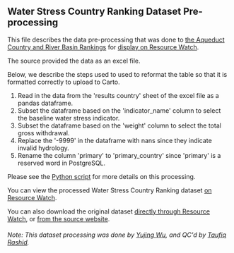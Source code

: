## Water Stress Country Ranking Dataset Pre-processing
This file describes the data pre-processing that was done to [the Aqueduct Country and River Basin Rankings](https://www.wri.org/publication/aqueduct-30) for [display on Resource Watch](https://resourcewatch.org/data/explore/47053e23-7808-40d9-b4ae-1af73c5c8bab).

The source provided the data as an excel file.

Below, we describe the steps used to used to reformat the table so that it is formatted correctly to upload to Carto.

1. Read in the data from the 'results country' sheet of the excel file as a pandas dataframe.
2. Subset the dataframe based on the 'indicator_name' column to select the baseline water stress indicator.
3. Subset the dataframe based on the 'weight' column to select the total gross withdrawal.
4. Replace the '-9999' in the dataframe with nans since they indicate invalid hydrology.
5. Rename the column 'primary' to 'primary_country' since 'primary' is a reserved word in PostgreSQL.

Please see the [Python script](https://github.com/resource-watch/data-pre-processing/blob/master/wat_036_rw1_water_stress_country_ranking/wat_036_rw1_water_stress_country_ranking_processing.py) for more details on this processing.

You can view the processed Water Stress Country Ranking dataset [on Resource Watch](https://resourcewatch.org/data/explore/47053e23-7808-40d9-b4ae-1af73c5c8bab).

You can also download the original dataset [directly through Resource Watch](http://wri-public-data.s3.amazonaws.com/resourcewatch/wat_036_rw1_water_stress_country_ranking.zip), or [from the source website](https://www.wri.org/applications/aqueduct/country-rankings/).

###### Note: This dataset processing was done by [Yujing Wu](https://www.wri.org/profile/yujing-wu), and QC'd by [Taufiq Rashid](https://www.wri.org/profile/taufiq-rashid).
